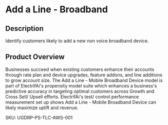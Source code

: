 # Add a Line - Broadband

## Description
Identify customers likely to add a new non voice broadband device.

## Product Overview
Businesses succeed when existing customers enhance their accounts through rate plan and device upgrades, feature addons, and line additions to grow account size.
The Add a Line - Mobile Broadband Device model is part of ElectrifAi's propensity model suite which enhances a business's predictive accuracy in targeting optimal
customers across Growth and Cross Sell/ Upsell efforts. ElectrifAi's test/ control performance measurement set up shows Add a Line - Mobile Broadband Device can
likely maximize uplift and revenue.
 
SKU: UGDRP-PS-TLC-AWS-001